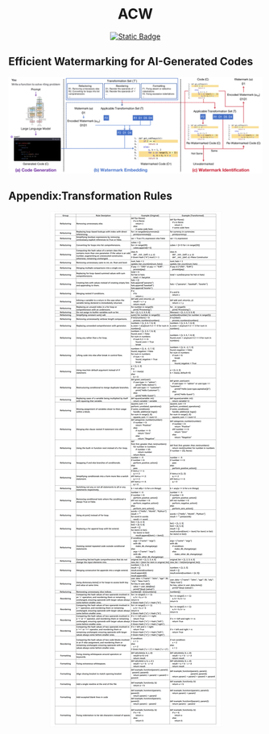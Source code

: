 <h1 align="center">ACW</h1>
<div align="center">
  
  <a href="">![Static Badge](https://img.shields.io/badge/Python-3.12-blue)</a>

</div>

## Efficient Watermarking for AI-Generated Codes

<p align="center">
<img src='resource/architecture.png'/>
</p>

## Appendix:Transformation Rules

<p align="center">
<img src='resource/rules.png'/>
</p>

